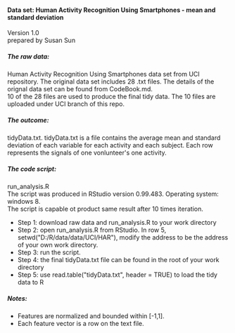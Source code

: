 #### Data set: Human Activity Recognition Using Smartphones - mean and standard deviation  
Version 1.0  
prepared by Susan Sun  

##### The raw data: 
Human Activity Recognition Using Smartphones data set from UCI repository. The original data set includes 28 .txt files. The details of the orignal data set can be found from CodeBook.md.    
10 of the 28 files are used to produce the final tidy data. The 10 files are uploaded under UCI branch of this repo. 

##### The outcome: 
tidyData.txt. tidyData.txt is a file contains the average mean and standard deviation of each variable for each activity and each subject. Each row represents the signals of one vonlunteer's one activity.

##### The code script: 
run_analysis.R    
The script was produced in RStudio version 0.99.483. Operating system: windows 8.  
The script is capable ot product same result after 10 times iteration.

- Step 1: download raw data and run_analysis.R to your work directory
- Step 2: open run_analysis.R from RStudio. In row 5, setwd("D:/R/data/data/UCI/HAR"), modify the address to be the address of your own work directory.
- Step 3: run the script.
- Step 4: the final tidyData.txt file can be found in the root of your work directory
- Step 5: use read.table("tidyData.txt", header = TRUE) to load the tidy data to R

##### Notes: 
- Features are normalized and bounded within [-1,1].
- Each feature vector is a row on the text file.


